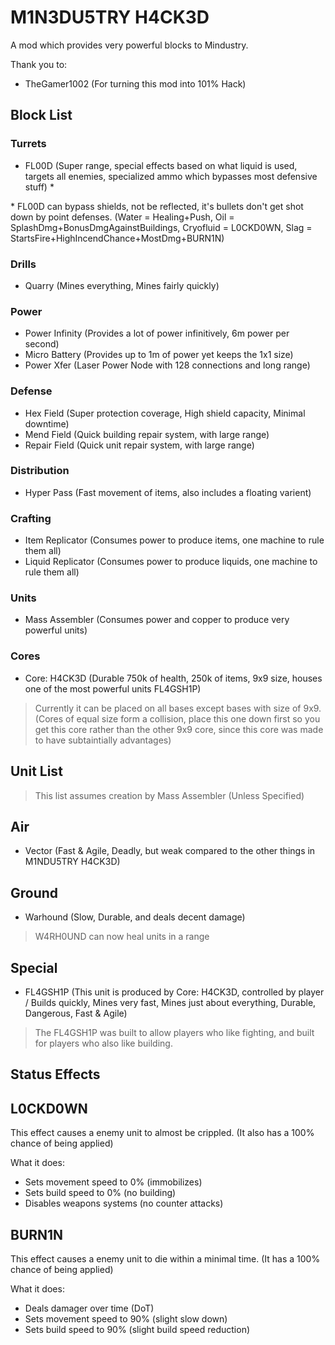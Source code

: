 # M1N3DU5TRY H4CK3D

A mod which provides very powerful blocks to Mindustry.

Thank you to:
- TheGamer1002 (For turning this mod into 101% Hack)

## Block List

### Turrets

* FL00D (Super range, special effects based on what liquid is used, targets all enemies, specialized ammo which bypasses most defensive stuff) \*

\* FL00D can bypass shields, not be reflected, it's bullets don't get shot down by point defenses. (Water = Healing+Push, Oil = SplashDmg+BonusDmgAgainstBuildings, Cryofluid = L0CKD0WN, Slag = StartsFire+HighIncendChance+MostDmg+BURN1N)

### Drills

* Quarry (Mines everything, Mines fairly quickly)

### Power

* Power Infinity (Provides a lot of power infinitively, 6m power per second)
* Micro Battery (Provides up to 1m of power yet keeps the 1x1 size)
* Power Xfer (Laser Power Node with 128 connections and long range)

### Defense

* Hex Field (Super protection coverage, High shield capacity, Minimal downtime)
* Mend Field (Quick building repair system, with large range)
* Repair Field (Quick unit repair system, with large range)

### Distribution

* Hyper Pass (Fast movement of items, also includes a floating varient)

### Crafting


* Item Replicator (Consumes power to produce items, one machine to rule them all)
* Liquid Replicator (Consumes power to produce liquids, one machine to rule them all)

### Units

* Mass Assembler (Consumes power and copper to produce very powerful units)

### Cores

* Core: H4CK3D (Durable 750k of health, 250k of items, 9x9 size, houses one of the most powerful units FL4GSH1P)

> Currently it can be placed on all bases except bases with size of 9x9. (Cores of equal size form a collision, place this one down first so you get this core rather than the other 9x9 core, since this core was made to have subtaintially advantages)

## Unit List

> This list assumes creation by Mass Assembler (Unless Specified)

## Air

* Vector (Fast & Agile, Deadly, but weak compared to the other things in M1NDU5TRY H4CK3D)

## Ground

* Warhound (Slow, Durable, and deals decent damage)

> W4RH0UND can now heal units in a range

## Special

* FL4GSH1P (This unit is produced by Core: H4CK3D, controlled by player / Builds quickly, Mines very fast, Mines just about everything, Durable, Dangerous, Fast & Agile)

> The FL4GSH1P was built to allow players who like fighting, and built for players who also like building.

## Status Effects

## L0CKD0WN

This effect causes a enemy unit to almost be crippled. (It also has a 100% chance of being applied)

What it does:

* Sets movement speed to 0% (immobilizes)
* Sets build speed to 0% (no building)
* Disables weapons systems (no counter attacks)

## BURN1N

This effect causes a enemy unit to die within a minimal time. (It has a 100% chance of being applied)

What it does:

* Deals damager over time (DoT)
* Sets movement speed to 90% (slight slow down)
* Sets build speed to 90% (slight build speed reduction)

